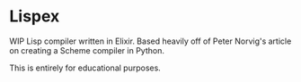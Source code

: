 # Lispex

WIP Lisp compiler written in Elixir. Based heavily off of Peter Norvig's article on creating a Scheme compiler in Python.

This is entirely for educational purposes.


